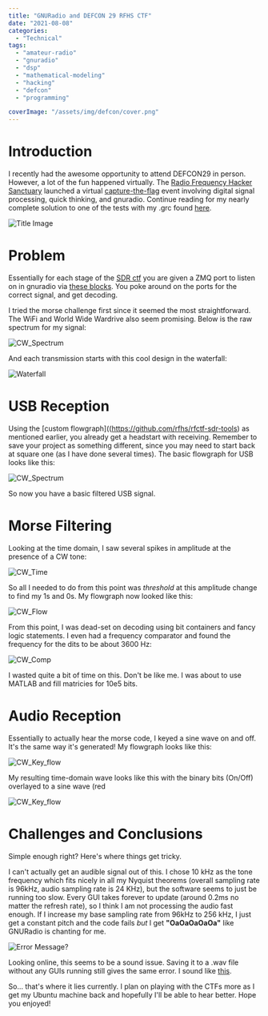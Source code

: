 ```yaml
---
title: "GNURadio and DEFCON 29 RFHS CTF"
date: "2021-08-08"
categories:
  - "Technical"
tags:
  - "amateur-radio"
  - "gnuradio"
  - "dsp"
  - "mathematical-modeling"
  - "hacking"
  - "defcon"
  - "programming"

coverImage: "/assets/img/defcon/cover.png"
---
```

# Introduction

I recently had the awesome opportunity to attend DEFCON29 in person. However, a lot of the fun happened virtually. The [Radio Frequency Hacker Sanctuary](https://rfhackers.com/) launched a virtual [capture-the-flag](https://forum.defcon.org/node/236762) event involving digital signal processing, quick thinking, and gnuradio. Continue reading for my nearly complete solution to one of the tests with my .grc found [here](https://github.com/N2WU/RF_CTF).

![Title Image](/assets/img/defcon/cover.png)

# Problem

Essentially for each stage of the [SDR ctf](https://github.com/rfhs/rfhs-wiki/wiki/RF-CTF-SoftwareDefinedRadio-Challenges) you are given a ZMQ port to listen on in gnuradio via [these blocks](https://github.com/rfhs/rfctf-sdr-tools). You poke around on the ports for the correct signal, and get decoding.

I tried the morse challenge first since it seemed the most straightforward. The WiFi and World Wide Wardrive also seem promising. Below is the raw spectrum for my signal:

![CW_Spectrum](/assets/img/defcon/spectrum.png)

And each transmission starts with this cool design in the waterfall:

![Waterfall](/assets/img/defcon/waterfall_1.png)

# USB Reception

Using the [custom flowgraph]((https://github.com/rfhs/rfctf-sdr-tools) as mentioned earlier, you already get a headstart with receiving. Remember to save your project as something different, since you may need to start back at square one (as I have done several times). The basic flowgraph for USB looks like this:

![CW_Spectrum](/assets/img/defcon/grc.png)

So now you have a basic filtered USB signal.

# Morse Filtering

Looking at the time domain, I saw several spikes in amplitude at the presence of a CW tone:

![CW_Time](/assets/img/defcon/cw_time_1.png)

So all I needed to do from this point was _threshold_ at this amplitude change to find my 1s and 0s. My flowgraph now looked like this:

![CW_Flow](/assets/img/defcon/cw_flow.png)

From this point, I was dead-set on decoding using bit containers and fancy logic statements. I even had a frequency comparator and found the frequency for the dits to be about 3600 Hz:

![CW_Comp](/assets/img/defcon/cw_comp.png)

I wasted quite a bit of time on this. Don't be like me. I was about to use MATLAB and fill matricies for 10e5 bits.

# Audio Reception

Essentially to actually hear the morse code, I keyed a sine wave on and off. It's the same way it's generated! My flowgraph looks like this:

![CW_Key_flow](/assets/img/defcon/cw_key_flow.png)

My resulting time-domain wave looks like this with the binary bits (On/Off) overlayed to a sine wave (red

![CW_Key_flow](/assets/img/defcon/cw_key_wave.png)



# Challenges and Conclusions

Simple enough right? Here's where things get tricky.

I can't actually get an audible signal out of this. I chose 10 kHz as the tone frequency which fits nicely in all my Nyquist theorems (overall sampling rate is 96kHz, audio sampling rate is 24 KHz), but the software seems to just be running too slow. Every GUI takes forever to update (around 0.2ms no matter the refresh rate), so I think I am not processing the audio fast enough. If I increase my base sampling rate from 96kHz to 256 kHz, I just get a constant pitch and the code fails _but_ I get **"OaOaOaOaOa"** like GNURadio is chanting for me.

![Error Message?](/assets/img/defcon/Oa.png)

Looking online, this seems to be a sound issue. Saving it to a .wav file without any GUIs running still gives the same error. I sound like [this](https://github.com/N2WU/RF_CTF/blob/main/sound.wav).

So... that's where it lies currently. I plan on playing with the CTFs more as I get my Ubuntu machine back and hopefully I'll be able to hear better. Hope you enjoyed!
